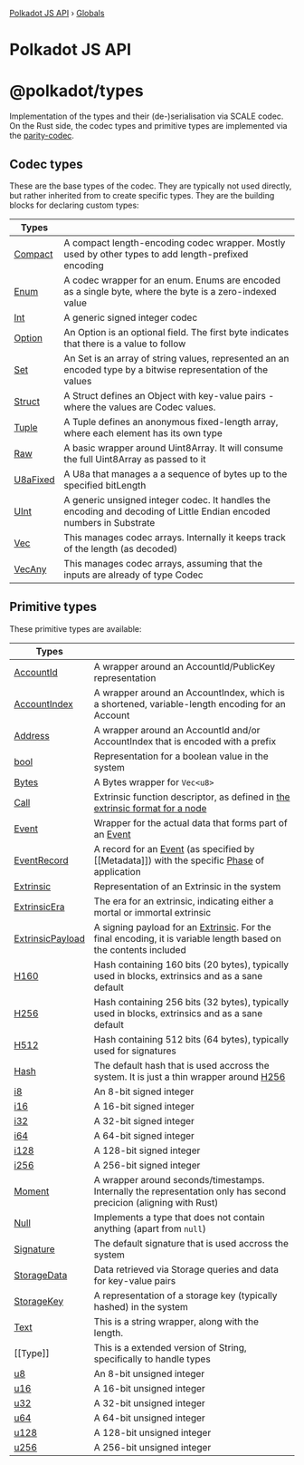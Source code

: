 [Polkadot JS API](README.md) › [Globals](globals.md)

# Polkadot JS API

# @polkadot/types

Implementation of the types and their (de-)serialisation via SCALE codec.<br>
On the Rust side, the codec types and primitive types are implemented via the [parity-codec](https://github.com/paritytech/parity-codec).

## Codec types

These are the base types of the codec. They are typically not used directly, but rather inherited from to create specific types. They are the building blocks for declaring custom types:

| **Types** | |
| --- | --- |
| [Compact](classes/_codec_compact_.compact.md) | A compact length-encoding codec wrapper. Mostly used by other types to add length-prefixed encoding |
| [Enum](classes/_codec_enum_.enum.md) | A codec wrapper for an enum. Enums are encoded as a single byte, where the byte is a zero-indexed value |
| [Int](classes/_codec_int_.int.md) | A generic signed integer codec |
| [Option](classes/_codec_option_.option.md) | An Option is an optional field. The first byte indicates that there is a value to follow |
| [Set](classes/_codec_btreeset_.btreeset.md#static-set) | An Set is an array of string values, represented an an encoded type by a bitwise representation of the values |
| [Struct](classes/_codec_struct_.struct.md) | A Struct defines an Object with key-value pairs - where the values are Codec values. |
| [Tuple](classes/_codec_tuple_.tuple.md) | A Tuple defines an anonymous fixed-length array, where each element has its own type |
| [Raw](classes/_codec_raw_.raw.md) |  A basic wrapper around Uint8Array. It will consume the full Uint8Array as passed to it |
| [U8aFixed](classes/_codec_u8afixed_.u8afixed.md) | A U8a that manages a a sequence of bytes up to the specified bitLength |
| [UInt](classes/_codec_uint_.uint.md) | A generic unsigned integer codec. It handles the encoding and decoding of Little Endian encoded numbers in Substrate |
| [Vec](classes/_codec_vec_.vec.md) | This manages codec arrays. Internally it keeps track of the length (as decoded) |
| [VecAny](classes/_codec_vecany_.vecany.md) | This manages codec arrays, assuming that the inputs are already of type Codec |

## Primitive types

These primitive types are available:

| **Types** | |
| --- | --- |
| [AccountId](classes/_primitive_generic_accountid_.accountid.md) | A wrapper around an AccountId/PublicKey representation |
| [AccountIndex](classes/_primitive_generic_accountindex_.accountindex.md) | A wrapper around an AccountIndex, which is a shortened, variable-length encoding for an Account |
| [Address](classes/_primitive_generic_address_.address.md) | A wrapper around an AccountId and/or AccountIndex that is encoded with a prefix |
| [bool](interfaces/_interfaceregistry_.interfaceregistry.md#bool) | Representation for a boolean value in the system |
| [Bytes](classes/_primitive_bytes_.bytes.md) | A Bytes wrapper for `Vec<u8>` |
| [Call](classes/_primitive_generic_call_.call.md) | Extrinsic function descriptor, as defined in [the extrinsic format for a node](https://github.com/paritytech/wiki/blob/master/Extrinsic.md#the-extrinsic-format-for-node) |
| [Event](classes/_primitive_generic_event_.event.md) | Wrapper for the actual data that forms part of an [Event](classes/_primitive_generic_event_.event.md) |
| [EventRecord](interfaces/_interfaceregistry_.interfaceregistry.md#eventrecord) | A record for an [Event](classes/_primitive_generic_event_.event.md) (as specified by [[Metadata]]) with the specific [Phase](interfaces/_interfaceregistry_.interfaceregistry.md#phase) of application |
| [Extrinsic](classes/_primitive_extrinsic_extrinsic_.extrinsic.md) | Representation of an Extrinsic in the system |
| [ExtrinsicEra](classes/_primitive_extrinsic_extrinsicera_.extrinsicera.md) | The era for an extrinsic, indicating either a mortal or immortal extrinsic |
| [ExtrinsicPayload](classes/_primitive_extrinsic_extrinsicpayload_.extrinsicpayload.md) | A signing payload for an [Extrinsic](classes/_primitive_extrinsic_extrinsic_.extrinsic.md). For the final encoding, it is variable length based on the contents included |
| [H160](interfaces/_interfaceregistry_.interfaceregistry.md#h160) | Hash containing 160 bits (20 bytes), typically used in blocks, extrinsics and as a sane default |
| [H256](interfaces/_interfaceregistry_.interfaceregistry.md#h256) | Hash containing 256 bits (32 bytes), typically used in blocks, extrinsics and as a sane default |
| [H512](interfaces/_interfaceregistry_.interfaceregistry.md#h512) | Hash containing 512 bits (64 bytes), typically used for signatures |
| [Hash](interfaces/_interfaceregistry_.interfaceregistry.md#hash) | The default hash that is used accross the system. It is just a thin wrapper around [H256](interfaces/_interfaceregistry_.interfaceregistry.md#h256)
| [i8](interfaces/_interfaceregistry_.interfaceregistry.md#i8) | An 8-bit signed integer |
| [i16](interfaces/_interfaceregistry_.interfaceregistry.md#i16) | A 16-bit signed integer |
| [i32](interfaces/_interfaceregistry_.interfaceregistry.md#i32) | A 32-bit signed integer |
| [i64](interfaces/_interfaceregistry_.interfaceregistry.md#i64) | A 64-bit signed integer |
| [i128](interfaces/_interfaceregistry_.interfaceregistry.md#i128) | A 128-bit signed integer |
| [i256](interfaces/_interfaceregistry_.interfaceregistry.md#i256) | A 256-bit signed integer |
| [Moment](interfaces/_interfaceregistry_.interfaceregistry.md#moment) | A wrapper around seconds/timestamps. Internally the representation only has second precicion (aligning with Rust) |
| [Null](classes/_primitive_null_.null.md) | Implements a type that does not contain anything (apart from `null`) |
| [Signature](interfaces/_interfaceregistry_.interfaceregistry.md#signature) | The default signature that is used accross the system |
| [StorageData](classes/_primitive_storagedata_.storagedata.md) | Data retrieved via Storage queries and data for key-value pairs |
| [StorageKey](classes/_primitive_storagekey_.storagekey.md) |  A representation of a storage key (typically hashed) in the system |
| [Text](classes/_primitive_text_.text.md) | This is a string wrapper, along with the length. |
| [[Type]] | This is a extended version of String, specifically to handle types |
| [u8](interfaces/_interfaceregistry_.interfaceregistry.md#u8) | An 8-bit unsigned integer |
| [u16](interfaces/_interfaceregistry_.interfaceregistry.md#u16) | A 16-bit unsigned integer |
| [u32](interfaces/_interfaceregistry_.interfaceregistry.md#u32) | A 32-bit unsigned integer |
| [u64](interfaces/_interfaceregistry_.interfaceregistry.md#u64) | A 64-bit unsigned integer |
| [u128](interfaces/_interfaceregistry_.interfaceregistry.md#u128) | A 128-bit unsigned integer |
| [u256](interfaces/_interfaceregistry_.interfaceregistry.md#u256) | A 256-bit unsigned integer |
